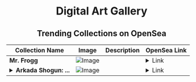 <div align="center">

# Digital Art Gallery

## Trending Collections on OpenSea

| Collection Name                       | Image                                                                                     | Description                       | OpenSea Link                                                                                          |
|---------------------------------------|-------------------------------------------------------------------------------------------|-----------------------------------|--------------------------------------------------------------------------------------------------------|
| **Mr. Frogg** | ![Image](https://i.seadn.io/s/raw/files/f01c962fbc958bd3cde1b065bfa63d86.jpg?w=500&auto=format?w=200&auto=format) |  | <details><summary>Link</summary>[Mr. Frogg](https://opensea.io/collection/mr-frogg-2)</details> |
| **<details><summary>Arkada Shogun: ...</summary>Arkada Shogun: The Whispering Void Gauntlets</details>** | ![Image](https://i.seadn.io/s/raw/files/002e0dff987f6f4d5bc9cfc34a6f6af3.jpg?w=500&auto=format?w=200&auto=format) |  | <details><summary>Link</summary>[Arkada Shogun: The Whispering Void Gauntlets](https://opensea.io/collection/arkada-shogun-the-whispering-void-gauntlets)</details> |

</div>